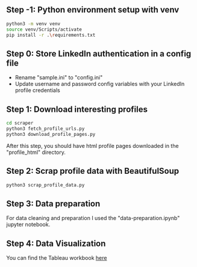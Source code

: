 
## Step -1: Python environment setup with venv
```bash
python3 -m venv venv
source venv/Scripts/activate
pip install -r .\requirements.txt
```

## Step 0: Store LinkedIn authentication in a config file
- Rename "sample.ini" to "config.ini"
- Update username and password config variables with your LinkedIn profile credentials

## Step 1: Download interesting profiles
```bash
cd scraper
python3 fetch_profile_urls.py
python3 download_profile_pages.py
```

After this step, you should have html profile pages downloaded in the "profile_html" directory.

## Step 2: Scrap profile data with BeautifulSoup
```bash
python3 scrap_profile_data.py
```

## Step 3: Data preparation
For data cleaning and preparation I used the "data-preparation.ipynb" jupyter notebook.

## Step 4: Data Visualization
You can find the Tableau workbook [here](https://medium.com/r/?url=https%3A%2F%2Fpublic.tableau.com%2Fviews%2FLinkedInProfileAnalysis_16541209594500%2FDashboard%3F%3Alanguage%3Den-US%26%3Adisplay_count%3Dn%26%3Aorigin%3Dviz_share_link)
